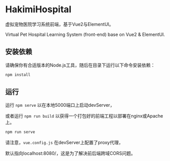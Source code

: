 # HakimiHospital

虚拟宠物医院学习系统前端，基于Vue2与ElementUI。

Virtual Pet Hospital Learning System (front-end) base on Vue2 & ElementUI.

## 安装依赖

请确保你有合适版本的Node.js工具，随后在目录下运行以下命令安装依赖：

```bash
npm install
```

## 运行

运行 `npm serve` 以在本地5000端口上启动devServer，

或者运行 `npm run build` 以获得一个打包好的前端工程以部署在nginx或Apache上。

```bash
npm run serve
```

请注意，`vue.config.js` 在devServer上配置了proxy代理，

默认指向localhost:8080/，这是为了解决前后端跨域CORS问题。
